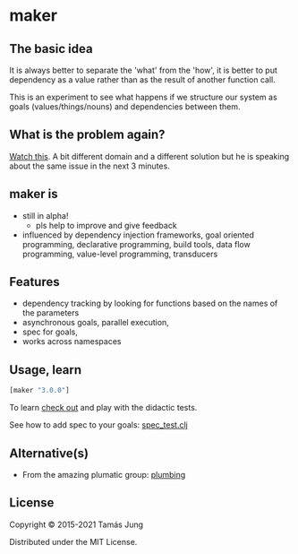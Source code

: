 
[](doc/Cima_da_Conegliano_God_the_Father.jpg)

# maker

## The basic idea

It is always better to separate the 'what' from the 'how', it is better to put
dependency as a value rather than as the result of another function call.

This is an experiment to see what happens if we structure our system as goals
(values/things/nouns) and dependencies between them. 

## What is the problem again?

[Watch this](https://youtu.be/Z6oVuYmRgkk?t=9m54s). A bit
different domain and a different solution but he is speaking about the same
issue in the next 3 minutes.

## maker is

  * still in alpha!
    * pls help to improve and give feedback
  * influenced by dependency injection frameworks, goal oriented programming,
  declarative programming, build tools, data flow programming,
  value-level programming, transducers

## Features

* dependency tracking by looking for functions based on the names
of the parameters 
* asynchronous goals, parallel execution,
* spec for goals,
* works across namespaces


## Usage, learn
```clj
[maker "3.0.0"]
```
To learn [check out](test/maker/core_test.clj) and play with the didactic tests.

See how to add spec to your goals: [spec_test.clj](test/maker/spec_test.clj)

## Alternative(s)

* From the amazing plumatic group: [plumbing](https://github.com/plumatic/plumbing)   

## License

Copyright © 2015-2021 Tamás Jung

Distributed under the MIT License.
